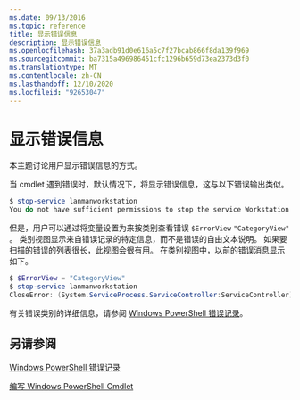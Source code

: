 ```yaml
---
ms.date: 09/13/2016
ms.topic: reference
title: 显示错误信息
description: 显示错误信息
ms.openlocfilehash: 37a3adb91d0e616a5c7f27bcab866f8da139f969
ms.sourcegitcommit: ba7315a496986451cfc1296b659d73ea2373d3f0
ms.translationtype: MT
ms.contentlocale: zh-CN
ms.lasthandoff: 12/10/2020
ms.locfileid: "92653047"
---
```

# <a name="displaying-error-information"></a>显示错误信息

本主题讨论用户显示错误信息的方式。

当 cmdlet 遇到错误时，默认情况下，将显示错误信息，这与以下错误输出类似。

```powershell
$ stop-service lanmanworkstation
You do not have sufficient permissions to stop the service Workstation.
```

但是，用户可以通过将变量设置为来按类别查看错误 `$ErrorView` `"CategoryView"` 。 类别视图显示来自错误记录的特定信息，而不是错误的自由文本说明。 如果要扫描的错误的列表很长，此视图会很有用。 在类别视图中，以前的错误消息显示如下。

```powershell
$ $ErrorView = "CategoryView"
$ stop-service lanmanworkstation
CloseError: (System.ServiceProcess.ServiceController:ServiceController) [stop-service], ServiceCommandException
```

有关错误类别的详细信息，请参阅 [Windows PowerShell 错误记录](./windows-powershell-error-records.md)。

## <a name="see-also"></a>另请参阅

[Windows PowerShell 错误记录](./windows-powershell-error-records.md)

[编写 Windows PowerShell Cmdlet](./writing-a-windows-powershell-cmdlet.md)
